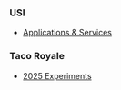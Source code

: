 ### USI

- [Applications & Services](https://godaddy-corp.atlassian.net/wiki/spaces/MKTG/pages/3694310743/Applications+and+Services)

### Taco Royale
- [2025 Experiments](https://godaddy-corp.atlassian.net/wiki/spaces/MKTG/pages/3708924409/Taco+Royale+2025+Experiments)
